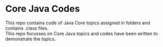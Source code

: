 <h1>Core Java Codes</h1> 

This repo contains code of Java Core topics assigned in folders and contains .class files.<br>
This repo focusses on Core Java topics and codes have been written to demonstrate the topics.
